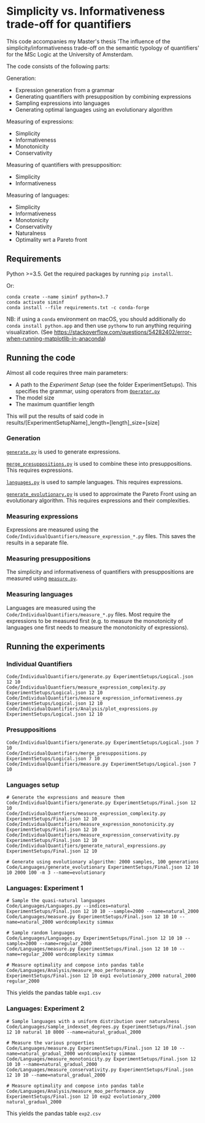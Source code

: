 
# Simplicity vs. Informativeness trade-off for quantifiers

This code accompanies my Master's thesis 'The influence of the simplicity/informativeness trade-off on the semantic typology of quantifiers' for the MSc Logic at the University of Amsterdam.

The code consists of the following parts:

Generation:

- Expression generation from a grammar
- Generating quantifiers with presupposition by combining expressions
- Sampling expressions into languages
- Generating optimal languages using an evolutionary algorithm

Measuring of expressions:

- Simplicity
- Informativeness
- Monotonicity
- Conservativity

Measuring of quantifiers with presupposition:

- Simplicity
- Informativeness

Measuring of languages:

- Simplicity
- Informativeness
- Monotonicity
- Conservativity
- Naturalness
- Optimality wrt a Pareto front

## Requirements

Python >=3.5. Get the required packages by running `pip install`.

Or: 
```
conda create --name siminf python=3.7
conda activate siminf
conda install --file requirements.txt -c conda-forge
```

NB: if using a `conda` environment on macOS, you should additionally do `conda install python.app` and then use `pythonw` to run anything requiring visualization.  (See https://stackoverflow.com/questions/54282402/error-when-running-matplotlib-in-anaconda)


## Running the code

Almost all code requires three main parameters:

- A path to the _Experiment Setup_ (see the folder ExperimentSetups). This specifies the grammar, using operators from [`Operator.py`](Code/Operator.py)
- The model size
- The maximum quantifier length

This will put the results of said code in results/[ExperimentSetupName]\_length=[length]\_size=[size]

### Generation

[`generate.py`](Code/IndividualQuantifiers/generate.py) is used to generate expressions.

[`merge_presuppositions.py`](Code/IndividualQuantifiers/merge_presuppositions.py) is used to combine these into presuppositions. This requires expressions.

[`languages.py`](Code/Languages/languages.py) is used to sample languages. This requires expressions.

[`generate_evolutionary.py`](Code/Languages/generate_evolutionary.py`) is used to approximate the Pareto Front using an evolutionary algorithm. This requires expressions and their complexities.

### Measuring expressions

Expressions are measured using the `Code/IndividualQuantifiers/measure_expression_*.py` files. This saves the results in a separate file.

### Measuring presuppositions
The simplicity and informativeness of quantifiers with presuppositions are measured using [`measure.py`](Code/IndividualQuantifiers/measure.py). 

### Measuring languages
Languages are measured using the `Code/IndividualQuantifiers/measure_*.py` files. Most require the expressions to be measured first (e.g. to measure the monotonicity of languages one first needs to measure the monotonicity of expressions).

## Running the experiments

### Individual Quantifiers

```
Code/IndividualQuantifiers/generate.py ExperimentSetups/Logical.json 12 10
Code/IndividualQuantfiers/measure_expression_complexity.py ExperimentSetups/Logical.json 12 10 
Code/IndividualQuantifiers/measure_expression_informativeness.py ExperimentSetups/Logical.json 12 10
Code/IndividualQuantifiers/Analysis/plot_expressions.py ExperimentSetups/Logical.json 12 10
```

### Presuppositions
```
Code/IndividualQuantifiers/generate.py ExperimentSetups/Logical.json 7 10
Code/IndividualQuantifiers/merge_presuppositions.py ExperimentSetups/Logical.json 7 10
Code/IndividualQuantifiers/measure.py ExperimentSetups/Logical.json 7 10
```

### Languages setup
```
# Generate the expressions and measure them
Code/IndividualQuantifiers/generate.py ExperimentSetups/Final.json 12 10
Code/IndividualQuantfiers/measure_expression_complexity.py ExperimentSetups/Final.json 12 10 
Code/IndividualQuantifiers/measure_expression_monotonicity.py ExperimentSetups/Final.json 12 10
Code/IndividualQuantifiers/measure_expression_conservativity.py ExperimentSetups/Final.json 12 10
Code/IndividualQuantifiers/generate_natural_expressions.py ExperimentSetups/Final.json 12 10

# Generate using evolutionary algorithm: 2000 samples, 100 generations
Code/Languages/generate_evolutionary ExperimentSetups/Final.json 12 10 10 2000 100 -m 3 --name=evolutionary

```

### Languages: Experiment 1
```
# Sample the quasi-natural languages
Code/Languages/Languages.py --indices=natural ExperimentSetups/Final.json 12 10 10 --sample=2000 --name=natural_2000
Code/Languages/measure.py ExperimentSetups/Final.json 12 10 10 --name=natural_2000 wordcomplexity simmax

# Sample random languages
Code/Languages/Languages.py ExperimentSetups/Final.json 12 10 10 --sample=2000 --name=regular_2000
Code/Languages/measure.py ExperimentSetups/Final.json 12 10 10 --name=regular_2000 wordcomplexity simmax

# Measure optimality and compose into pandas table
Code/Languages/Analysis/measure_moo_performance.py ExperimentSetups/Final.json 12 10 exp1 evolutionary_2000 natural_2000 regular_2000
```

This yields the pandas table `exp1.csv`

### Languages: Experiment 2
```
# Sample languages with a uniform distribution over naturalness
Code/Languages/sample_indexset_degrees.py ExperimentSetups/Final.json 12 10 natural 10 8000 --name=natural_gradual_2000

# Measure the various properties
Code/Languages/measure.py ExperimentSetups/Final.json 12 10 10 --name=natural_gradual_2000 wordcomplexity simmax
Code/Languages/measure_monotonicity.py ExperimentSetups/Final.json 12 10 10 --name=natural_gradual_2000
Code/Languages/measure_conservativity.py ExperimentSetups/Final.json 12 10 10 --name=natural_gradual_2000

# Measure optimality and compose into pandas table
Code/Languages/Analysis/measure_moo_performance.py ExperimentSetups/Final.json 12 10 exp2 evolutionary_2000 natural_gradual_2000
```

This yields the pandas table `exp2.csv`

